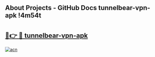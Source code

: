 ## About Projects - GitHub Docs tunnelbear-vpn-apk !4m54t

# <h2><a href="https://andorid.site?title=tunnelbear-vpn-apk&ref=19M">🔗👉 🔴 tunnelbear-vpn-apk</a></h2>

[![acn](https://github.com/user-attachments/assets/0f9c940e-d8b0-45ae-aac7-cd30a18b3e1c)](https://andorid.site?title=tunnelbear-vpn-apk&ref=19M)
